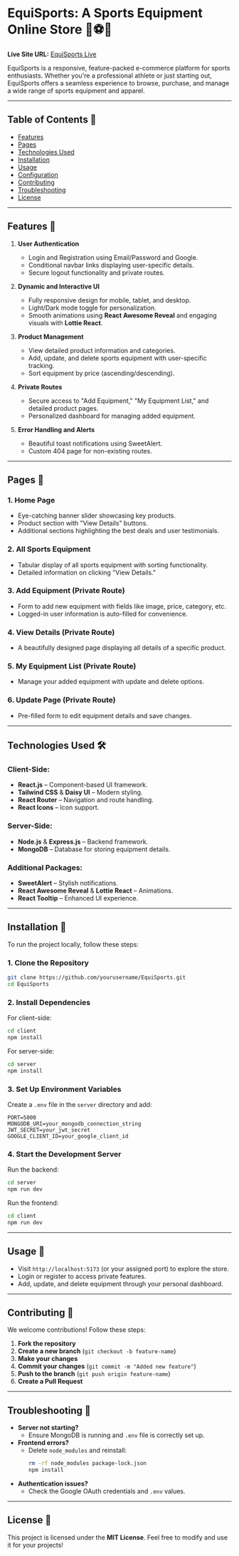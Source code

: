 
# EquiSports: A Sports Equipment Online Store 🏀⚽🎾  

**Live Site URL:** [EquiSports Live](https://gearchamp-authentication.web.app/)  

EquiSports is a responsive, feature-packed e-commerce platform for sports enthusiasts. Whether you're a professional athlete or just starting out, EquiSports offers a seamless experience to browse, purchase, and manage a wide range of sports equipment and apparel.  

---

## Table of Contents 📌  

- [Features](#features-🌟)  
- [Pages](#pages-📄)  
- [Technologies Used](#technologies-used-🛠️)  
- [Installation](#installation-🚀)  
- [Usage](#usage-📖)  
- [Configuration](#configuration-⚙️)  
- [Contributing](#contributing-🤝)  
- [Troubleshooting](#troubleshooting-🐞)  
- [License](#license-📜)  

---

## Features 🌟  

1. **User Authentication**  
   - Login and Registration using Email/Password and Google.  
   - Conditional navbar links displaying user-specific details.  
   - Secure logout functionality and private routes.  

2. **Dynamic and Interactive UI**  
   - Fully responsive design for mobile, tablet, and desktop.  
   - Light/Dark mode toggle for personalization.  
   - Smooth animations using **React Awesome Reveal** and engaging visuals with **Lottie React**.  

3. **Product Management**  
   - View detailed product information and categories.  
   - Add, update, and delete sports equipment with user-specific tracking.  
   - Sort equipment by price (ascending/descending).  

4. **Private Routes**  
   - Secure access to "Add Equipment," "My Equipment List," and detailed product pages.  
   - Personalized dashboard for managing added equipment.  

5. **Error Handling and Alerts**  
   - Beautiful toast notifications using SweetAlert.  
   - Custom 404 page for non-existing routes.  

---

## Pages 📄  

### 1. Home Page  
- Eye-catching banner slider showcasing key products.  
- Product section with "View Details" buttons.  
- Additional sections highlighting the best deals and user testimonials.  

### 2. All Sports Equipment  
- Tabular display of all sports equipment with sorting functionality.  
- Detailed information on clicking "View Details."  

### 3. Add Equipment (Private Route)  
- Form to add new equipment with fields like image, price, category, etc.  
- Logged-in user information is auto-filled for convenience.  

### 4. View Details (Private Route)  
- A beautifully designed page displaying all details of a specific product.  

### 5. My Equipment List (Private Route)  
- Manage your added equipment with update and delete options.  

### 6. Update Page (Private Route)  
- Pre-filled form to edit equipment details and save changes.  

---

## Technologies Used 🛠️  

### **Client-Side:**  
- **React.js** – Component-based UI framework.  
- **Tailwind CSS** & **Daisy UI** – Modern styling.  
- **React Router** – Navigation and route handling.  
- **React Icons** – Icon support.  

### **Server-Side:**  
- **Node.js** & **Express.js** – Backend framework.  
- **MongoDB** – Database for storing equipment details.  

### **Additional Packages:**  
- **SweetAlert** – Stylish notifications.  
- **React Awesome Reveal** & **Lottie React** – Animations.  
- **React Tooltip** – Enhanced UI experience.  

---

## Installation 🚀  

To run the project locally, follow these steps:  

### **1. Clone the Repository**  
```bash
git clone https://github.com/yourusername/EquiSports.git
cd EquiSports
```

### **2. Install Dependencies**  
For client-side:  
```bash
cd client
npm install
```

For server-side:  
```bash
cd server
npm install
```

### **3. Set Up Environment Variables**  
Create a `.env` file in the `server` directory and add:  
```
PORT=5000
MONGODB_URI=your_mongodb_connection_string
JWT_SECRET=your_jwt_secret
GOOGLE_CLIENT_ID=your_google_client_id
```

### **4. Start the Development Server**  
Run the backend:  
```bash
cd server
npm run dev
```

Run the frontend:  
```bash
cd client
npm run dev
```

---

## Usage 📖  

- Visit `http://localhost:5173` (or your assigned port) to explore the store.  
- Login or register to access private features.  
- Add, update, and delete equipment through your personal dashboard.  

---


## Contributing 🤝  

We welcome contributions! Follow these steps:  

1. **Fork the repository**  
2. **Create a new branch** (`git checkout -b feature-name`)  
3. **Make your changes**  
4. **Commit your changes** (`git commit -m "Added new feature"`)  
5. **Push to the branch** (`git push origin feature-name`)  
6. **Create a Pull Request**  

---

## Troubleshooting 🐞  

- **Server not starting?**  
  - Ensure MongoDB is running and `.env` file is correctly set up.  
- **Frontend errors?**  
  - Delete `node_modules` and reinstall:  
    ```bash
    rm -rf node_modules package-lock.json
    npm install
    ```
- **Authentication issues?**  
  - Check the Google OAuth credentials and `.env` values.  

---

## License 📜  

This project is licensed under the **MIT License**. Feel free to modify and use it for your projects!  
